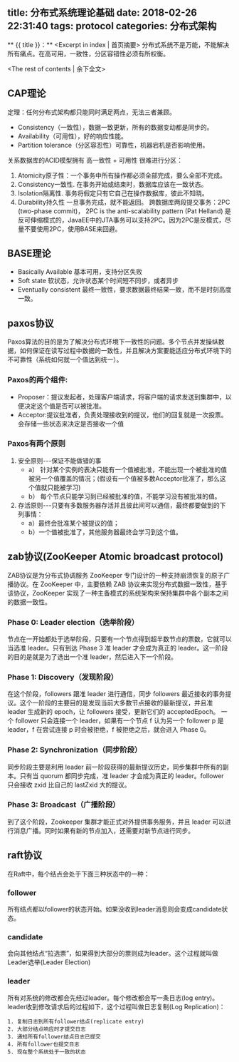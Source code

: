 title: 分布式系统理论基础
date: 2018-02-26 22:31:40
tags: protocol
categories: 分布式架构
---
** {{ title }}：** <Excerpt in index | 首页摘要>
分布式系统不是万能，不能解决所有痛点。在高可用，一致性，分区容错性必须有所权衡。
<!-- more -->
<The rest of contents | 余下全文>

## CAP理论
定理：任何分布式架构都只能同时满足两点，无法三者兼顾。
* Consistency（一致性），数据一致更新，所有的数据变动都是同步的。
* Availability（可用性），好的响应性能。
* Partition tolerance（分区容忍性）可靠性，机器宕机是否影响使用。

关系数据库的ACID模型拥有 高一致性 + 可用性 很难进行分区：
1. Atomicity原子性：一个事务中所有操作都必须全部完成，要么全部不完成。
2. Consistency一致性. 在事务开始或结束时，数据库应该在一致状态。
3. Isolation隔离性. 事务将假定只有它自己在操作数据库，彼此不知晓。
4. Durability持久性 一旦事务完成，就不能返回。
跨数据库两段提交事务：2PC (two-phase commit)， 2PC is the anti-scalability pattern (Pat Helland)
是反可伸缩模式的，JavaEE中的JTA事务可以支持2PC。因为2PC是反模式，尽量不要使用2PC，使用BASE来回避。

## BASE理论
* Basically Available 基本可用，支持分区失败
* Soft state 软状态，允许状态某个时间短不同步，或者异步
* Eventually consistent 最终一致性，要求数据最终结果一致，而不是时刻高度一致。

## paxos协议
Paxos算法的目的是为了解决分布式环境下一致性的问题。多个节点并发操纵数据，如何保证在读写过程中数据的一致性，并且解决方案要能适应分布式环境下的不可靠性（系统如何就一个值达到统一）。
### Paxos的两个组件:
* Proposer：提议发起者，处理客户端请求，将客户端的请求发送到集群中，以便决定这个值是否可以被批准。
* Acceptor:提议批准者，负责处理接收到的提议，他们的回复就是一次投票。会存储一些状态来决定是否接收一个值

### Paxos有两个原则
1. 安全原则---保证不能做错的事
    * a） 针对某个实例的表决只能有一个值被批准，不能出现一个被批准的值被另一个值覆盖的情况；(假设有一个值被多数Acceptor批准了，那么这个值就只能被学习)
    * b） 每个节点只能学习到已经被批准的值，不能学习没有被批准的值。
2. 存活原则---只要有多数服务器存活并且彼此间可以通信，最终都要做到的下列事情：
    * a）最终会批准某个被提议的值；
    * b）一个值被批准了，其他服务器最终会学习到这个值。

## zab协议(ZooKeeper Atomic broadcast protocol)
ZAB协议是为分布式协调服务 ZooKeeper 专门设计的一种支持崩溃恢复的原子广播协议。在 ZooKeeper 中，主要依赖 ZAB 协议来实现分布式数据一致性，基于该协议，ZooKeeper 实现了一种主备模式的系统架构来保持集群中各个副本之间的数据一致性。

### Phase 0: Leader election（选举阶段）
节点在一开始都处于选举阶段，只要有一个节点得到超半数节点的票数，它就可以当选准 leader。只有到达 Phase 3 准 leader 才会成为真正的 leader。这一阶段的目的是就是为了选出一个准 leader，然后进入下一个阶段。

### Phase 1: Discovery（发现阶段）
在这个阶段，followers 跟准 leader 进行通信，同步 followers 最近接收的事务提议。这个一阶段的主要目的是发现当前大多数节点接收的最新提议，并且准 leader 生成新的 epoch，让 followers 接受，更新它们的 acceptedEpoch。
一个 follower 只会连接一个 leader，如果有一个节点 f 认为另一个 follower p 是 leader，f 在尝试连接 p 时会被拒绝，f 被拒绝之后，就会进入 Phase 0。

### Phase 2: Synchronization（同步阶段）
同步阶段主要是利用 leader 前一阶段获得的最新提议历史，同步集群中所有的副本。只有当 quorum 都同步完成，准 leader 才会成为真正的 leader。follower 只会接收 zxid 比自己的 lastZxid 大的提议。

### Phase 3: Broadcast（广播阶段）
到了这个阶段，Zookeeper 集群才能正式对外提供事务服务，并且 leader 可以进行消息广播。同时如果有新的节点加入，还需要对新节点进行同步。

## raft协议
在Raft中，每个结点会处于下面三种状态中的一种：
### follower
所有结点都以follower的状态开始。如果没收到leader消息则会变成candidate状态。
### candidate
会向其他结点“拉选票”，如果得到大部分的票则成为leader。这个过程就叫做Leader选举(Leader Election)
### leader
所有对系统的修改都会先经过leader。每个修改都会写一条日志(log entry)。leader收到修改请求后的过程如下，这个过程叫做日志复制(Log Replication)：

    1. 复制日志到所有follower结点(replicate entry)
    2. 大部分结点响应时才提交日志
    3. 通知所有follower结点日志已提交
    4. 所有follower也提交日志
    5. 现在整个系统处于一致的状态



